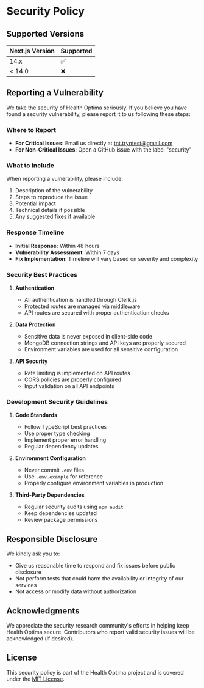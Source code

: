 # Security Policy

## Supported Versions

| Next.js Version | Supported          |
| ------- | ------------------ |
| 14.x    | :white_check_mark: |
| < 14.0  | :x:               |

## Reporting a Vulnerability

We take the security of Health Optima seriously. If you believe you have found a security vulnerability, please report it to us following these steps:

### Where to Report

- **For Critical Issues**: Email us directly at [tnt.tryntest@gmail.com](mailto:tnt.tryntest@gmail.com)
- **For Non-Critical Issues**: Open a GitHub issue with the label "security"

### What to Include

When reporting a vulnerability, please include:

1. Description of the vulnerability
2. Steps to reproduce the issue
3. Potential impact
4. Technical details if possible
5. Any suggested fixes if available

### Response Timeline

- **Initial Response**: Within 48 hours
- **Vulnerability Assessment**: Within 7 days
- **Fix Implementation**: Timeline will vary based on severity and complexity

### Security Best Practices

1. **Authentication**
   - All authentication is handled through Clerk.js
   - Protected routes are managed via middleware
   - API routes are secured with proper authentication checks

2. **Data Protection**
   - Sensitive data is never exposed in client-side code
   - MongoDB connection strings and API keys are properly secured
   - Environment variables are used for all sensitive configuration

3. **API Security**
   - Rate limiting is implemented on API routes
   - CORS policies are properly configured
   - Input validation on all API endpoints

### Development Security Guidelines

1. **Code Standards**
   - Follow TypeScript best practices
   - Use proper type checking
   - Implement proper error handling
   - Regular dependency updates

2. **Environment Configuration**
   - Never commit `.env` files
   - Use `.env.example` for reference
   - Properly configure environment variables in production

3. **Third-Party Dependencies**
   - Regular security audits using `npm audit`
   - Keep dependencies updated
   - Review package permissions

## Responsible Disclosure

We kindly ask you to:

- Give us reasonable time to respond and fix issues before public disclosure
- Not perform tests that could harm the availability or integrity of our services
- Not access or modify data without authorization

## Acknowledgments

We appreciate the security research community's efforts in helping keep Health Optima secure. Contributors who report valid security issues will be acknowledged (if desired).

## License

This security policy is part of the Health Optima project and is covered under the [MIT License](LICENSE).
